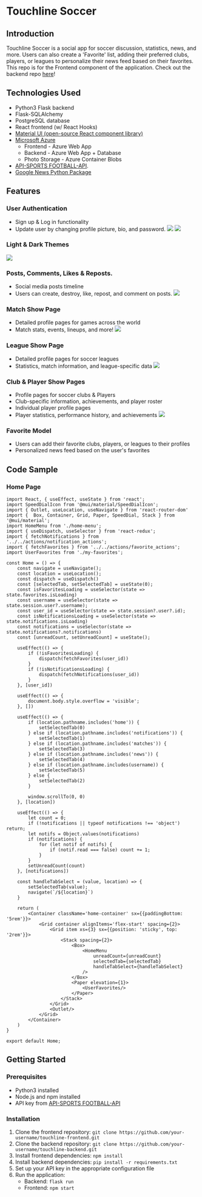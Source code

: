 # Touchline Soccer

## Introduction
Touchline Soccer is a social app for soccer discussion, statistics, news, and more. Users can also create a 'Favorite' list, adding their preferred clubs, players, or leagues to personalize their news feed based on their favorites. This repo is for the Frontend component of the application. Check out the backend repo [here](https://github.com/wcorona269/touchline-backend)!

## Technologies Used
- Python3 Flask backend
- Flask-SQLAlchemy
- PostgreSQL database
- React frontend (w/ React Hooks)
- [Material UI (open-source React component library)](https://mui.com/material-ui/)
- [Microsoft Azure](https://azure.microsoft.com/en-us/free/search/?&ef_id=_k_CjwKCAiAvoqsBhB9EiwA9XTWGWVAR1v-vuXLENa1sVdRTF6c_nJk6PMWjKZ8j7xN2FZD5aGZMGdFnhoCFMAQAvD_BwE_k_&OCID=AIDcmm5edswduu_SEM__k_CjwKCAiAvoqsBhB9EiwA9XTWGWVAR1v-vuXLENa1sVdRTF6c_nJk6PMWjKZ8j7xN2FZD5aGZMGdFnhoCFMAQAvD_BwE_k_&gad_source=1&gclid=CjwKCAiAvoqsBhB9EiwA9XTWGWVAR1v-vuXLENa1sVdRTF6c_nJk6PMWjKZ8j7xN2FZD5aGZMGdFnhoCFMAQAvD_BwE)
	- Frontend - Azure Web App
	- Backend - Azure Web App + Database
	- Photo Storage - Azure Container Blobs
- [API-SPORTS FOOTBALL-API](https://api-sports.io/).
- [Google News Python Package](https://pypi.org/project/GoogleNews/)

## Features

### User Authentication
- Sign up & Log in functionality
- Update user by changing profile picture, bio, and password.
![](https://github.com/wcorona269/touchline-frontend/blob/main/public/gifs/auth.gif)
![](https://github.com/wcorona269/touchline-frontend/blob/main/public/gifs/user%20update.gif)

### Light & Dark Themes
![](https://github.com/wcorona269/touchline-frontend/blob/main/public/gifs/theme.gif)

### Posts, Comments, Likes & Reposts.
- Social media posts timeline
- Users can create, destroy, like, repost, and comment on posts.
![](https://github.com/wcorona269/touchline-frontend/blob/main/public/gifs/post%20crud.gif)

### Match Show Page
- Detailed profile pages for games across the world
- Match stats, events, lineups, and more!
![](https://github.com/wcorona269/touchline-frontend/blob/main/public/gifs/match%20show%20page.gif)

### League Show Page
- Detailed profile pages for soccer leagues
- Statistics, match information, and league-specific data
![](https://github.com/wcorona269/touchline-frontend/blob/main/public/gifs/league%20show%20page.gif)

### Club & Player Show Pages
- Profile pages for soccer clubs & Players
- Club-specific information, achievements, and player roster
- Individual player profile pages
- Player statistics, performance history, and achievements
![](https://github.com/wcorona269/touchline-frontend/blob/main/public/gifs/club%20and%20player%20show.gif)

### Favorite Model
- Users can add their favorite clubs, players, or leagues to their profiles
- Personalized news feed based on the user's favorites

## Code Sample
### Home Page
```
import React, { useEffect, useState } from 'react';
import SpeedDialIcon from '@mui/material/SpeedDialIcon';
import { Outlet, useLocation, useNavigate } from 'react-router-dom'
import {  Box, Container, Grid, Paper, SpeedDial, Stack } from '@mui/material';
import HomeMenu from './home-menu';
import { useDispatch, useSelector } from 'react-redux';
import { fetchNotifications } from '../../actions/notification_actions';
import { fetchFavorites } from '../../actions/favorite_actions';
import UserFavorites from './my-favorites';

const Home = () => {
	const navigate = useNavigate();
	const location = useLocation();
	const dispatch = useDispatch()
	const [selectedTab, setSelectedTab] = useState(0);
	const isFavoritesLoading = useSelector(state => state.favorites.isLoading)
	const username = useSelector(state => state.session.user?.username);
	const user_id = useSelector(state => state.session?.user?.id);	
	const isNotificationsLoading = useSelector(state => state.notifications.isLoading)
	const notifications = useSelector(state => state.notifications?.notifications)
	const [unreadCount, setUnreadCount] = useState();
	
	useEffect(() => {
		if (!isFavoritesLoading) {
			dispatch(fetchFavorites(user_id))
		}
		if (!isNotificationsLoading) {
			dispatch(fetchNotifications(user_id))
		}
	}, [user_id])

	useEffect(() => {
		document.body.style.overflow = 'visible';
	}, [])

	useEffect(() => {
		if (location.pathname.includes('home')) {
			setSelectedTab(0)
		} else if (location.pathname.includes('notifications')) {
			setSelectedTab(1)
		} else if (location.pathname.includes('matches')) {
			setSelectedTab(3)
		} else if (location.pathname.includes('news')) {
			setSelectedTab(4)
		} else if (location.pathname.includes(username)) {
			setSelectedTab(5)
		} else {
			setSelectedTab(2)
		}

		window.scrollTo(0, 0)
	}, [location])

	useEffect(() => {
		let count = 0;
		if (!notifications || typeof notifications !== 'object') return; 
		let notifs = Object.values(notifications)
		if (notifications) {
			for (let notif of notifs) {
				if (notif.read === false) count += 1;
			}
		}
		setUnreadCount(count)
	}, [notifications])

	const handleTabSelect = (value, location) => {
		setSelectedTab(value);
		navigate(`/${location}`)
	}

	return (
		<Container className='home-container' sx={{paddingBottom: '5rem'}}>
			<Grid container alignItems='flex-start' spacing={2}>
				<Grid item xs={3} sx={{position: 'sticky', top: '2rem'}}>
					<Stack spacing={2}>
						<Box>
							<HomeMenu 
								unreadCount={unreadCount}
								selectedTab={selectedTab}
								handleTabSelect={handleTabSelect}
							/>
						</Box>
						<Paper elevation={1}>
							<UserFavorites/>
						</Paper>
					</Stack>
				</Grid>
				<Outlet/>
			</Grid>
		</Container>
	)
}

export default Home;
```

## Getting Started

### Prerequisites
- Python3 installed
- Node.js and npm installed
- API key from [API-SPORTS FOOTBALL-API](https://api-sports.io/)

### Installation
1. Clone the frontend repository: `git clone https://github.com/your-username/touchline-frontend.git`
2. Clone the backend repository: `git clone https://github.com/your-username/touchline-backend.git`
5. Install frontend dependencies: `npm install`
4. Install backend dependencies: `pip install -r requirements.txt`
6. Set up your API key in the appropriate configuration file
7. Run the application:
   - Backend: `flask run`
   - Frontend: `npm start`
